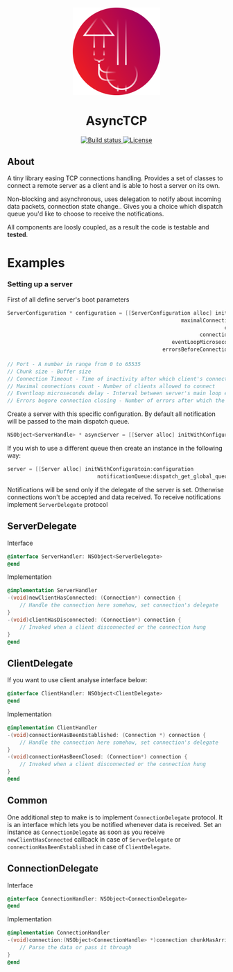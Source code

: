 <p align="center">
  <img src="https://github.com/mateuszstompor/AsyncTCP/blob/master/Assets/icon.png?raw=true" width="40%">
</p>
<h1 align="center">AsyncTCP</h1>
<p align="center">  
    <a href="https://github.com/mateuszstompor/AsyncTCP/actions/workflows/tests.yml">
        <img src="https://github.com/mateuszstompor/AsyncTCP/actions/workflows/tests.yml/badge.svg?branch=master" height="18pt" alt="Build status"/>
    </a>  
    <a href="https://opensource.org/licenses/MIT">
        <img src="https://img.shields.io/badge/License-MIT-yellow.svg" height="18pt" alt="License"/>
    </a>
</p>

## About

A tiny library easing TCP connections handling. 
Provides a set of classes to connect a remote server as a client and is able to host a server on its own.

Non-blocking and asynchronous, uses delegation to notify about incoming data packets, connection state change.. 
Gives you a choice which dispatch queue you'd like to choose to receive the notifications. 

All components are loosly coupled, as a result the code is testable and **tested**.


# Examples
### Setting up a server
First of all define server's boot parameters
```objective-c
ServerConfiguration * configuration = [[ServerConfiguration alloc] initWithPort:57880
                                                        maximalConnectionsCount:5
                                                                      chunkSize:40
                                                              connectionTimeout:4
                                                     eventLoopMicrosecondsDelay:40
                                                  errorsBeforeConnectionClosing:3];

// Port - A number in range from 0 to 65535
// Chunk size - Buffer size
// Connection Timeout - Time of inactivity after which client's connection is going to be closed
// Maximal connections count - Number of clients allowed to connect
// Eventloop microseconds delay - Interval between server's main loop evaluations. Adjust depending on your network speed and device's resources utilization
// Errors begore connection closing - Number of errors after which the connection will be closed
```
Create a server with this specific configuration. 
By default all notification will be passed to the main dispatch queue.
```objective-c
NSObject<ServerHandle> * asyncServer = [[Server alloc] initWithConfiguratoin:configuration];
```
If you wish to use a different queue then create an instance in the following way:
```objective-c
server = [[Server alloc] initWithConfiguratoin:configuration 
                             notificationQueue:dispatch_get_global_queue(DISPATCH_QUEUE_PRIORITY_HIGH, 0)];
```
Notifications will be send only if the delegate of the server is set. 
Otherwise connections won't be accepted and data received. 
To receive notifications implement `ServerDelegate` protocol
## ServerDelegate

Interface
```objective-c
@interface ServerHandler: NSObject<ServerDelegate>
@end
```
Implementation
```objective-c
@implementation ServerHandler
-(void)newClientHasConnected: (Connection*) connection {
    // Handle the connection here somehow, set connection's delegate
}
-(void)clientHasDisconnected: (Connection*) connection {
    // Invoked when a client disconnected or the connection hung 
}
@end
```
## ClientDelegate

If you want to use client analyse interface below:
```objective-c
@interface ClientHandler: NSObject<ClientDelegate>
@end
```
Implementation
```objective-c
@implementation ClientHandler
-(void)connectionHasBeenEstablished: (Connection *) connection {
    // Handle the connection here somehow, set connection's delegate
}
-(void)connectionHasBeenClosed: (Connection*) connection {
    // Invoked when a client disconnected or the connection hung 
}
@end
```
## Common
One additional step to make is to implement `ConnectionDelegate` protocol. 
It is an interface which lets you be notified whenever data is received. 
Set an instance as `ConnectionDelegate` as soon as you receive `newClientHasConnected` callback in case of `ServerDelegate` or `connectionHasBeenEstablished` in case of `ClientDelegate`.

## ConnectionDelegate

Interface
```objective-c
@interface ConnectionHandler: NSObject<ConnectionDelegate>
@end
```
Implementation
```objective-c
@implementation ConnectionHandler
-(void)connection:(NSObject<ConnectionHandle> *)connection chunkHasArrived:(NSData *)data {
    // Parse the data or pass it through 
}
@end
```
